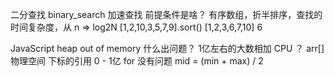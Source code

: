 二分查找    binary_search
  加速查找
  前提条件是啥？
  有序数组，折半排序，查找的时间复杂度，从 n => log2N
  [1,2,10,3,5,7,9].sort()
  [1,2,3,6,7,10] 6

  JavaScript heap out of memory
  什么出问题？
  1亿左右的大数相加  CPU
  ？ arr[] 物理空间
  下标的引用
  0 - 1亿 for 没有问题
  mid = (min + max) / 2